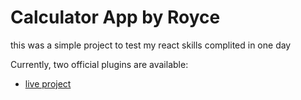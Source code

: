 # Calculator App by Royce

this was a simple project to test my react skills
complited in one day

Currently, two official plugins are available:

- [live project](https://calculator-app-pearl-one.vercel.app/)
